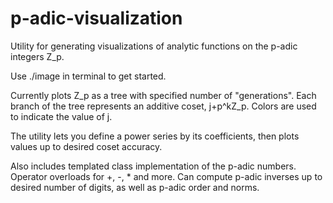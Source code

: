 # p-adic-visualization
Utility for generating visualizations of analytic functions on the p-adic integers Z_p.

Use ./image in terminal to get started.

Currently plots Z_p as a tree with specified number of "generations". Each branch of the tree represents an
additive coset, j+p^kZ_p. Colors are used to indicate the value of j.

The utility lets you define a power series by its coefficients, then plots values up to desired coset accuracy.

Also includes templated class implementation of the p-adic numbers. Operator overloads for +, -, * and more. Can 
compute p-adic inverses up to desired number of digits, as well as p-adic order and norms.
